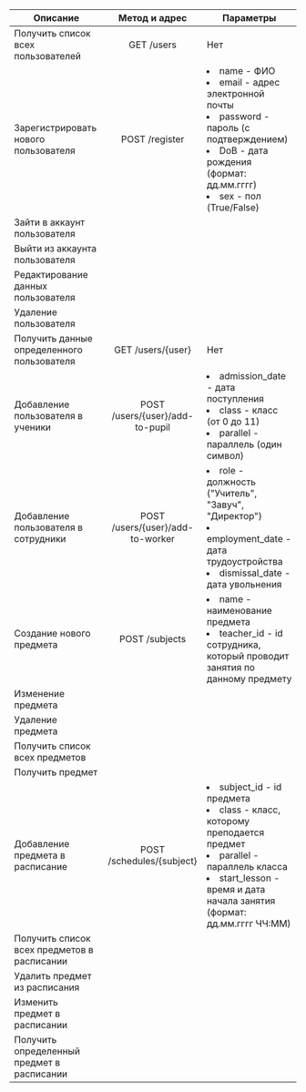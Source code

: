 |Описание|Метод и адрес|Параметры|
|--------|:-----------:|-------|
|Получить список всех пользователей| GET /users|Нет|
|Зарегистрировать нового пользователя| POST /register| <li>name - ФИО</li><li>email - адрес электронной почты</li><li>password - пароль (с подтверждением)</li><li>DoB - дата рождения (формат: дд.мм.гггг)</li><li>sex - пол (True/False)</li>|
|Зайти в аккаунт пользователя |
|Выйти из аккаунта пользователя |
|Редактирование данных пользователя| 
|Удаление пользователя|
|Получить данные определенного пользователя| GET /users/{user}|Нет|
|Добавление пользователя в ученики | POST /users/{user}/add-to-pupil| <li>admission_date - дата поступления</li><li>class - класс (от 0 до 11)</li><li>parallel - параллель (один символ)</li>
|Добавление пользователя в сотрудники | POST /users/{user}/add-to-worker| <li>role - должность ("Учитель", "Завуч", "Директор")</li><li>employment_date - дата трудоустройства</li><li>dismissal_date - дата увольнения</li>
|Создание нового предмета | POST /subjects | <li>name - наименование предмета</li><li>teacher_id - id сотрудника, который проводит занятия по данному предмету</li>
|Изменение предмета|
|Удаление предмета|
|Получить список всех предметов|
|Получить предмет|
|Добавление предмета в расписание | POST /schedules/{subject} | <li>subject_id - id предмета</li><li>class - класс, которому преподается предмет</li><li>parallel - параллель класса</li><li>start_lesson - время и дата начала занятия (формат: дд.мм.гггг ЧЧ:ММ)</li>
|Получить список всех предметов в расписании|
|Удалить предмет из расписания|
|Изменить предмет в расписании|
|Получить определенный предмет в расписании|
